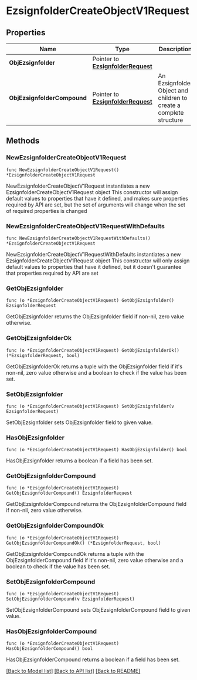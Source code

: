 # EzsignfolderCreateObjectV1Request

## Properties

Name | Type | Description | Notes
------------ | ------------- | ------------- | -------------
**ObjEzsignfolder** | Pointer to [**EzsignfolderRequest**](EzsignfolderRequest.md) |  | [optional] 
**ObjEzsignfolderCompound** | Pointer to [**EzsignfolderRequest**](EzsignfolderRequest.md) | An Ezsignfolder Object and children to create a complete structure | [optional] 

## Methods

### NewEzsignfolderCreateObjectV1Request

`func NewEzsignfolderCreateObjectV1Request() *EzsignfolderCreateObjectV1Request`

NewEzsignfolderCreateObjectV1Request instantiates a new EzsignfolderCreateObjectV1Request object
This constructor will assign default values to properties that have it defined,
and makes sure properties required by API are set, but the set of arguments
will change when the set of required properties is changed

### NewEzsignfolderCreateObjectV1RequestWithDefaults

`func NewEzsignfolderCreateObjectV1RequestWithDefaults() *EzsignfolderCreateObjectV1Request`

NewEzsignfolderCreateObjectV1RequestWithDefaults instantiates a new EzsignfolderCreateObjectV1Request object
This constructor will only assign default values to properties that have it defined,
but it doesn't guarantee that properties required by API are set

### GetObjEzsignfolder

`func (o *EzsignfolderCreateObjectV1Request) GetObjEzsignfolder() EzsignfolderRequest`

GetObjEzsignfolder returns the ObjEzsignfolder field if non-nil, zero value otherwise.

### GetObjEzsignfolderOk

`func (o *EzsignfolderCreateObjectV1Request) GetObjEzsignfolderOk() (*EzsignfolderRequest, bool)`

GetObjEzsignfolderOk returns a tuple with the ObjEzsignfolder field if it's non-nil, zero value otherwise
and a boolean to check if the value has been set.

### SetObjEzsignfolder

`func (o *EzsignfolderCreateObjectV1Request) SetObjEzsignfolder(v EzsignfolderRequest)`

SetObjEzsignfolder sets ObjEzsignfolder field to given value.

### HasObjEzsignfolder

`func (o *EzsignfolderCreateObjectV1Request) HasObjEzsignfolder() bool`

HasObjEzsignfolder returns a boolean if a field has been set.

### GetObjEzsignfolderCompound

`func (o *EzsignfolderCreateObjectV1Request) GetObjEzsignfolderCompound() EzsignfolderRequest`

GetObjEzsignfolderCompound returns the ObjEzsignfolderCompound field if non-nil, zero value otherwise.

### GetObjEzsignfolderCompoundOk

`func (o *EzsignfolderCreateObjectV1Request) GetObjEzsignfolderCompoundOk() (*EzsignfolderRequest, bool)`

GetObjEzsignfolderCompoundOk returns a tuple with the ObjEzsignfolderCompound field if it's non-nil, zero value otherwise
and a boolean to check if the value has been set.

### SetObjEzsignfolderCompound

`func (o *EzsignfolderCreateObjectV1Request) SetObjEzsignfolderCompound(v EzsignfolderRequest)`

SetObjEzsignfolderCompound sets ObjEzsignfolderCompound field to given value.

### HasObjEzsignfolderCompound

`func (o *EzsignfolderCreateObjectV1Request) HasObjEzsignfolderCompound() bool`

HasObjEzsignfolderCompound returns a boolean if a field has been set.


[[Back to Model list]](../README.md#documentation-for-models) [[Back to API list]](../README.md#documentation-for-api-endpoints) [[Back to README]](../README.md)


